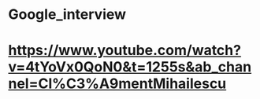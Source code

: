 # Google_interview
# https://www.youtube.com/watch?v=4tYoVx0QoN0&t=1255s&ab_channel=Cl%C3%A9mentMihailescu
